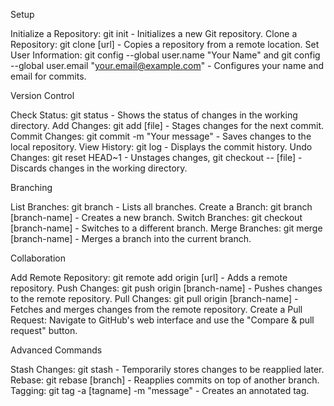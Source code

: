 Setup

Initialize a Repository: git init - Initializes a new Git repository.
Clone a Repository: git clone [url] - Copies a repository from a remote location.
Set User Information: git config --global user.name "Your Name" and git config --global user.email "your.email@example.com" - Configures your name and email for commits.

Version Control

Check Status: git status - Shows the status of changes in the working directory.
Add Changes: git add [file] - Stages changes for the next commit.
Commit Changes: git commit -m "Your message" - Saves changes to the local repository.
View History: git log - Displays the commit history.
Undo Changes: git reset HEAD~1 - Unstages changes, git checkout -- [file] - Discards changes in the working directory.

Branching

List Branches: git branch - Lists all branches.
Create a Branch: git branch [branch-name] - Creates a new branch.
Switch Branches: git checkout [branch-name] - Switches to a different branch.
Merge Branches: git merge [branch-name] - Merges a branch into the current branch.

Collaboration

Add Remote Repository: git remote add origin [url] - Adds a remote repository.
Push Changes: git push origin [branch-name] - Pushes changes to the remote repository.
Pull Changes: git pull origin [branch-name] - Fetches and merges changes from the remote repository.
Create a Pull Request: Navigate to GitHub's web interface and use the "Compare & pull request" button.

Advanced Commands

Stash Changes: git stash - Temporarily stores changes to be reapplied later.
Rebase: git rebase [branch] - Reapplies commits on top of another branch.
Tagging: git tag -a [tagname] -m "message" - Creates an annotated tag.
